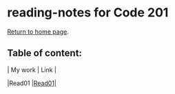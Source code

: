 # reading-notes for Code 201

[Return to home page](https://momansi96.github.io/reading-notes/).


## Table of content: 

| My work | Link |

|Read01   |[Read01](https://momansi96.github.io/reading-notes/Code%20201/Class01)|



